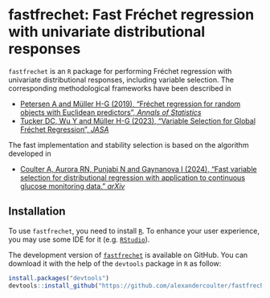 
<!-- README.md is generated from README.Rmd. Please edit that file -->

# fastfrechet: Fast Fréchet regression with univariate distributional responses

<!-- badges: start -->
<!-- badges: end -->

`fastfrechet` is an `R` package for performing Fréchet regression with
univariate distributional responses, including variable selection. The
corresponding methodological frameworks have been described in

- [Petersen A and Müller H-G (2019), “Fréchet regression for random
  objects with Euclidean predictors”, *Annals of
  Statistics*](https://doi.org/10.1214/17-AOS1624)
- [Tucker DC, Wu Y and Müller H-G (2023), “Variable Selection for Global
  Fréchet Regression”,
  *JASA*](https://doi.org/10.1080/01621459.2021.1969240)

The fast implementation and stability selection is based on the
algorithm developed in

- [Coulter A, Aurora RN, Punjabi N and Gaynanova I (2024), “Fast
  variable selection for distributional regression with application to
  continuous glucose monitoring data.”
  *arXiv*](https://arxiv.org/abs/2403.00922)

## Installation

To use `fastfrechet`, you need to install
[`R`](https://cran.r-project.org/). To enhance your user experience, you
may use some IDE for it (e.g. [`RStudio`](https://www.rstudio.com/)).

The development version of
[`fastfrechet`](https://github.com/alexandercoulter/fastfrechet) is
available on GitHub. You can download it with the help of the `devtools`
package in `R` as follow:

``` r
install.packages("devtools")
devtools::install_github("https://github.com/alexandercoulter/fastfrechet", build_vignettes = TRUE)
```
